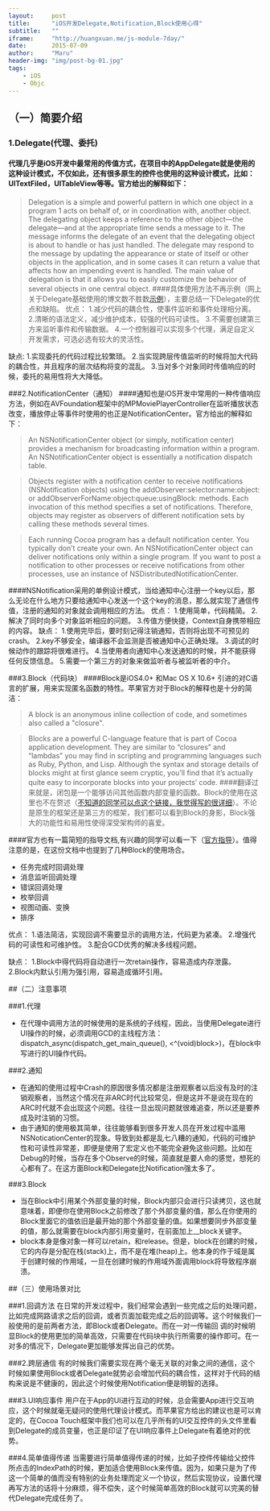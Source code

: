 ```yaml
---
layout:     post
title:      "iOS开发Delegate,Notification,Block使用心得"
subtitle:   ""
iframe:     "http://huangxuan.me/js-module-7day/"
date:       2015-07-09
author:     "Maru"
header-img: "img/post-bg-01.jpg"
tags:
    - iOS
    - Objc
---
```



## （一）简要介绍
### 1.Delegate(代理、委托)
#### 代理几乎是iOS开发中最常用的传值方式，在项目中的AppDelegate就是使用的这种设计模式，不仅如此，还有很多原生的控件也使用的这种设计模式，比如：UITextFiled，UITableView等等。官方给出的解释如下：
> Delegation is a simple and powerful pattern in which one object in a program				1	 acts on behalf of, or in coordination with, another object. The delegating object keeps a reference to the other object—the delegate—and at the appropriate time sends a message to it. The message informs the delegate of an event that the delegating object is about to handle or has just handled. The delegate may respond to the message by updating the appearance or state of itself or other objects in the application, and in some cases it can return a value that affects how an impending event is handled. The main value of delegation is that it allows you to easily customize the behavior of several objects in one central object.
####具体使用方法不再示例（网上关于Delegate基础使用的博文数不胜数[示例](http://www.2cto.com/kf/201307/229082.html)），主要总结一下Delegate的优点和缺陷。
优点：
1.减少代码的耦合性，使事件监听和事件处理相分离。
2.清晰的语法定义，减少维护成本，较强的代码可读性。
3.不需要创建第三方来监听事件和传输数据。
4.一个控制器可以实现多个代理，满足自定义开发需求，可选必选有较大的灵活性。

缺点:
1.实现委托的代码过程比较繁琐。
2.当实现跨层传值监听的时候将加大代码的耦合性，并且程序的层次结构将变的混乱。
3.当对多个对象同时传值响应的时候，委托的易用性将大大降低。

###2.NotificationCenter（通知）
####通知也是iOS开发中常用的一种传值响应方法，例如在AVFoundation框架中的MPMoviePlayerController在监听播放状态改变，播放停止等事件时使用的也正是NotificationCenter。官方给出的解释如下：
>An NSNotificationCenter object (or simply, notification center) provides a mechanism for broadcasting information within a program. An NSNotificationCenter object is essentially a notification dispatch table.

>Objects register with a notification center to receive notifications (NSNotification objects) using the addObserver:selector:name:object: or addObserverForName:object:queue:usingBlock: methods. Each invocation of this method specifies a set of notifications. Therefore, objects may register as observers of different notification sets by calling these methods several times.

>Each running Cocoa program has a default notification center. You typically don’t create your own. An NSNotificationCenter object can deliver notifications only within a single program. If you want to post a notification to other processes or receive notifications from other processes, use an instance of NSDistributedNotificationCenter.

####NSNotification采用的单例设计模式，当给通知中心注册一个key以后，那么无论在什么地方只要给通知中心发送一个这个key的消息，那么就实现了通信传值，注册的通知的对象就会调用相应的方法。
优点：
1.使用简单，代码精简。
2.解决了同时向多个对象监听相应的问题。
3.传值方便快捷，Context自身携带相应的内容。
缺点：
1.使用完毕后，要时刻记得注销通知，否则将出现不可预见的crash。
2.key不够安全，编译器不会监测是否被通知中心正确处理。
3.调试的时候动作的跟踪将很难进行。
4.当使用者向通知中心发送通知的时候，并不能获得任何反馈信息。
5.需要一个第三方的对象来做监听者与被监听者的中介。

###3.Block（代码块）
####Block是iOS4.0+ 和Mac OS X 10.6+ 引进的对C语言的扩展，用来实现匿名函数的特性。苹果官方对于Block的解释也是十分的简洁：
>A block is an anonymous inline collection of code, and sometimes also called a "closure".

>Blocks are a powerful C-language feature that is part of Cocoa application development. They are similar to “closures” and “lambdas” you may find in scripting and programming languages such as Ruby, Python, and Lisp. Although the syntax and storage details of blocks might at first glance seem cryptic, you’ll find that it’s actually quite easy to incorporate blocks into your projects’ code.
####翻译过来就是，闭包是一个能够访问其他函数内部变量的函数。Block的使用在这里也不在赘述（[不知道的同学可以点这个链接，我觉得写的很详细](http://blog.csdn.net/totogo2010/article/details/7839061)）。不论是原生的框架还是第三方的框架，我们都可以看到Block的身影，Block强大的功能性和易用性使得深受架构师的喜爱。

####官方也有一篇简短的指导文档,有兴趣的同学可以看一下（[官方指导](https://developer.apple.com/library/ios/featuredarticles/Short_Practical_Guide_Blocks/index.html)）。值得注意的是，在这份文档中也提到了几种Block的使用场合。

* 任务完成时回调处理
* 消息监听回调处理
* 错误回调处理
* 枚举回调
* 视图动画、变换
* 排序

优点：
1.语法简洁，实现回调不需要显示的调用方法，代码更为紧凑。
2.增强代码的可读性和可维护性。
3.配合GCD优秀的解决多线程问题。

缺点：
1.Block中得代码将自动进行一次retain操作，容易造成内存泄露。
2.Block内默认引用为强引用，容易造成循环引用。

##（二）注意事项

###1.代理
* 在代理中调用方法的时候使用的是系统的子线程，因此，当使用Delegate进行UI操作的时候，必须调用GCD的主线程方法：
dispatch_async(dispatch_get_main_queue(), <^(void)block>)，在block中写进行的UI操作代码。

###2.通知
* 在通知的使用过程中Crash的原因很多情况都是注册观察者以后没有及时的注销观察者，当然这个情况在非ARC时代比较常见，但是这并不是说在现在的ARC时代就不会出现这个问题。往往一旦出现问题就很难追查，所以还是要养成及时注销的习惯。
* 由于通知的使用极其简单，往往能够看到很多开发人员在开发过程中滥用NSNoticationCenter的现象。导致到处都是乱七八糟的通知，代码的可维护性和可读性非常差，即便是使用了宏定义也不能完全避免这些问题。比如在Debug的时候，当存在多个Observe的时候，简直就是要人命的感觉，想死的心都有了。在这方面Block和Delegate比Notification强太多了。

###3.Block
* 当在Block中引用某个外部变量的时候，Block内部只会进行只读拷贝，这也就意味着，即便你在使用Block之前修改了那个外部变量的值，那么在你使用的Block里面它的值依旧是最开始的那个外部变量的值。如果想要同步外部变量的值，那么就需要在block内部引用变量时，在前面加上__block关键字。
* block本身是像对象一样可以retain，和release。但是，block在创建的时候，它的内存是分配在栈(stack)上，而不是在堆(heap)上。他本身的作于域是属于创建时候的作用域，一旦在创建时候的作用域外面调用block将导致程序崩溃。


##（三）使用场景对比

###1.回调方法
在日常的开发过程中，我们经常会遇到一些完成之后的处理问题，比如完成网路请求之后的回调，或者页面加载完成之后的回调等。这个时候我们一般使用的是前两者方法，即Block或者Delegate。而在一对一传输回
调的时候明显Block的使用更加的简单高效，只需要在代码块中执行所需要的操作即可。在一对多的情况下，Delegate更加能够发挥出自己的优势。

###2.跨层通信
有的时候我们需要实现在两个毫无关联的对象之间的通信，这个时候如果使用Block或者Delegate就势必会增加代码的耦合性，这样对于代码的结构来说是不健康的，因此这个时候使用Notification便是明智的选择。

###3.UI响应事件
用户在于App的UI进行互动的时候，总会需要App进行交互响应，这个时候就毫无疑问的使用代理设计模式。而苹果官方给出的建议也是可以肯定的，在Cocoa Touch框架中我们也可以在几乎所有的UI交互控件的头文件里看到Delegate的成员变量，也正是印证了在UI响应事件上Delegate有着绝对的优势。

###4.简单值得传递
当需要进行简单值得传递的时候，比如子控件传输给父控件所点击的IndexPath的时候，更加适合使用Block来传值。因为，如果只是为了传这一个简单的值而没有特别的业务处理而定义一个协议，然后实现协议，设置代理再写方法的话将十分麻烦，得不偿失，这个时候简单高效的Block就可以完美的替代Delegate完成任务了。